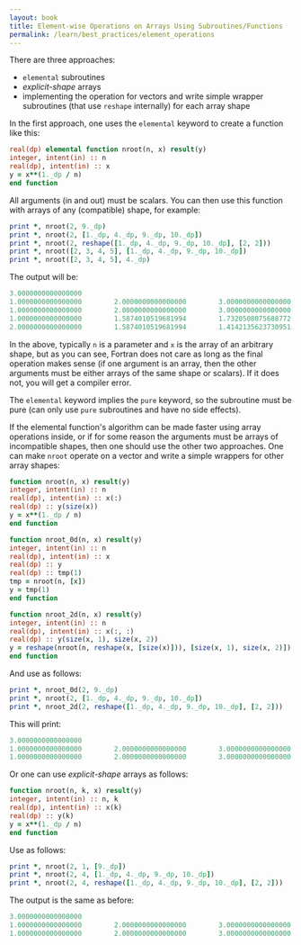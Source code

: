 ```yaml
---
layout: book
title: Element-wise Operations on Arrays Using Subroutines/Functions
permalink: /learn/best_practices/element_operations
---
```


There are three approaches:

-   `elemental` subroutines
-   *explicit-shape* arrays
-   implementing the operation for vectors and write simple wrapper
    subroutines (that use `reshape` internally) for each array shape

In the first approach, one uses the `elemental` keyword to create a
function like this:

``` fortran
real(dp) elemental function nroot(n, x) result(y)
integer, intent(in) :: n
real(dp), intent(in) :: x
y = x**(1._dp / n)
end function
```

All arguments (in and out) must be scalars. You can then use this
function with arrays of any (compatible) shape, for example:

``` fortran
print *, nroot(2, 9._dp)
print *, nroot(2, [1._dp, 4._dp, 9._dp, 10._dp])
print *, nroot(2, reshape([1._dp, 4._dp, 9._dp, 10._dp], [2, 2]))
print *, nroot([2, 3, 4, 5], [1._dp, 4._dp, 9._dp, 10._dp])
print *, nroot([2, 3, 4, 5], 4._dp)
```

The output will be:

``` fortran
3.0000000000000000
1.0000000000000000        2.0000000000000000        3.0000000000000000        3.1622776601683795
1.0000000000000000        2.0000000000000000        3.0000000000000000        3.1622776601683795
1.0000000000000000        1.5874010519681994        1.7320508075688772        1.5848931924611136
2.0000000000000000        1.5874010519681994        1.4142135623730951        1.3195079107728942
```

In the above, typically `n` is a parameter and `x` is the array of an
arbitrary shape, but as you can see, Fortran does not care as long as
the final operation makes sense (if one argument is an array, then the
other arguments must be either arrays of the same shape or scalars). If
it does not, you will get a compiler error.

The `elemental` keyword implies the `pure` keyword, so the subroutine
must be pure (can only use `pure` subroutines and have no side effects).

If the elemental function's algorithm can be made faster using array
operations inside, or if for some reason the arguments must be arrays of
incompatible shapes, then one should use the other two approaches. One
can make `nroot` operate on a vector and write a simple wrappers for
other array shapes:

``` fortran
function nroot(n, x) result(y)
integer, intent(in) :: n
real(dp), intent(in) :: x(:)
real(dp) :: y(size(x))
y = x**(1._dp / n)
end function

function nroot_0d(n, x) result(y)
integer, intent(in) :: n
real(dp), intent(in) :: x
real(dp) :: y
real(dp) :: tmp(1)
tmp = nroot(n, [x])
y = tmp(1)
end function

function nroot_2d(n, x) result(y)
integer, intent(in) :: n
real(dp), intent(in) :: x(:, :)
real(dp) :: y(size(x, 1), size(x, 2))
y = reshape(nroot(n, reshape(x, [size(x)])), [size(x, 1), size(x, 2)])
end function
```

And use as follows:

``` fortran
print *, nroot_0d(2, 9._dp)
print *, nroot(2, [1._dp, 4._dp, 9._dp, 10._dp])
print *, nroot_2d(2, reshape([1._dp, 4._dp, 9._dp, 10._dp], [2, 2]))
```

This will print:

``` fortran
3.0000000000000000
1.0000000000000000        2.0000000000000000        3.0000000000000000        3.1622776601683795
1.0000000000000000        2.0000000000000000        3.0000000000000000        3.1622776601683795
```

Or one can use *explicit-shape* arrays as
follows:

``` fortran
function nroot(n, k, x) result(y)
integer, intent(in) :: n, k
real(dp), intent(in) :: x(k)
real(dp) :: y(k)
y = x**(1._dp / n)
end function
```

Use as follows:

``` fortran
print *, nroot(2, 1, [9._dp])
print *, nroot(2, 4, [1._dp, 4._dp, 9._dp, 10._dp])
print *, nroot(2, 4, reshape([1._dp, 4._dp, 9._dp, 10._dp], [2, 2]))
```

The output is the same as before:

``` fortran
3.0000000000000000
1.0000000000000000        2.0000000000000000        3.0000000000000000        3.1622776601683795
1.0000000000000000        2.0000000000000000        3.0000000000000000        3.1622776601683795
```
